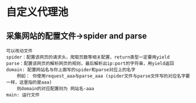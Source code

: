 # 自定义代理池

## 采集网站的配置文件->spider and parse
    可以改动文件
    spider：配置该网页的请求头，爬取页数等相关配置，return类型一定要用yield
    parse：配置该网页的解析网页的规则，最后解析出ip:port的字符串，用yield返回
    domain: 配置网站名与你上面写的spider和parse对应上的名字
        例如： 你使用request_aaa与parse_aaa (spider文件与parse文件写的对应名字要一样，这里指的是aaa)
        则domain的对应配置则为 网站名-aaa
    main: 运行文件
